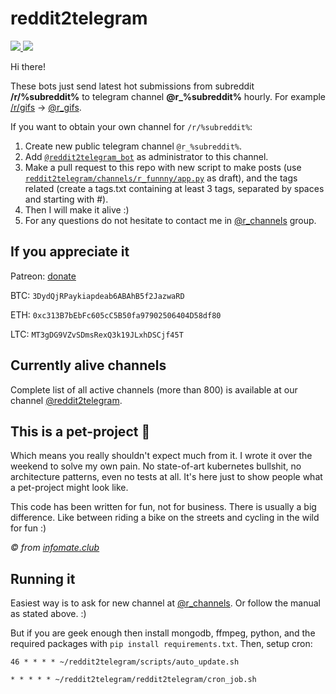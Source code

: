 reddit2telegram
===============

[
![](https://img.shields.io/badge/Telegram-Group-blue.svg)
](https://t.me/r_channels)
[
![](https://img.shields.io/badge/Telegram-Channel-blue.svg)
](https://t.me/reddit2telegram)

Hi there!

These bots just send latest hot submissions from subreddit **/r/%subreddit%** to telegram channel **@r_%subreddit%** hourly. For example [/r/gifs](https://www.reddit.com/r/gifs/) → [@r_gifs](https://t.me/r_gifs).

If you want to obtain your own channel for `/r/%subreddit%`:

1. Create new public telegram channel `@r_%subreddit%`.
2. Add [`@reddit2telegram_bot`](https://t.me/reddit2telegram_bot) as administrator to this channel.
3. Make a pull request to this repo with new script to make posts (use [`reddit2telegram/channels/r_funnny/app.py`](https://github.com/Fillll/reddit2telegram/blob/master/reddit2telegram/channels/r_funny/app.py) as draft), and the tags related (create a tags.txt containing at least 3 tags, separated by spaces and starting with #).
4. Then I will make it alive :)
5. For any questions do not hesitate to contact me in [@r_channels](https://t.me/r_channels) group.


If you appreciate it
--------------------

Patreon: [donate](https://www.patreon.com/reddit2telegram)

BTC: `3DydQjRPaykiapdeab6ABAhB5f2JazwaRD`

ETH: `0xc313B7bEbFc605cC5B50fa97902506404D58df80`

LTC: `MT3gDG9VZvSDmsRexQ3k19JLxhDSCjf45T`


Currently alive channels
------------------------

Complete list of all active channels (more than 800) is available at our channel [@reddit2telegram](https://t.me/reddit2telegram).


This is a pet-project 🐶
------------------------

Which means you really shouldn't expect much from it. I wrote it over the weekend to solve my own pain. No state-of-art kubernetes bullshit, no architecture patterns, even no tests at all. It's here just to show people what a pet-project might look like.

This code has been written for fun, not for business. There is usually a big difference. Like between riding a bike on the streets and cycling in the wild for fun :)

_© from [infomate.club](https://github.com/vas3k/infomate.club)_



Running it
----------

Easiest way is to ask for new channel at [@r_channels](https://t.me/r_channels). Or follow the manual as stated above. :)

But if you are geek enough then install mongodb, ffmpeg, python, and the required packages with `pip install requirements.txt`. Then, setup cron:


```cron
46 * * * * ~/reddit2telegram/scripts/auto_update.sh

* * * * * ~/reddit2telegram/reddit2telegram/cron_job.sh
```
